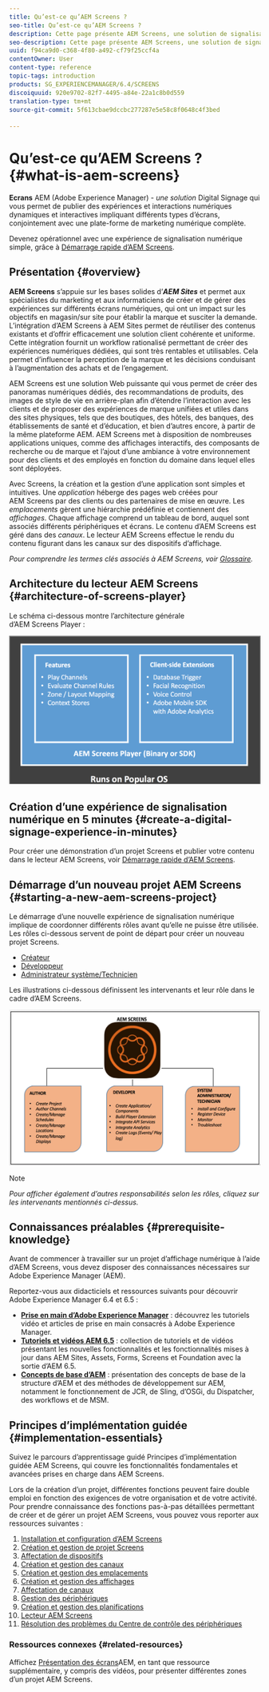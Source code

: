 ```yaml
---
title: Qu’est-ce qu’AEM Screens ?
seo-title: Qu’est-ce qu’AEM Screens ?
description: Cette page présente AEM Screens, une solution de signalisation numérique, qui permet de publier des expériences numériques dynamiques et interactives, ainsi que des interactions impliquant différents types d’écrans, avec une plateforme de marketing numérique exhaustive. Elle offre une vue d’ensemble de l’architecture d’AEM Screens avec différents rôles impliqués dans le développement d’un projet.
seo-description: Cette page présente AEM Screens, une solution de signalisation numérique, qui permet de publier des expériences numériques dynamiques et interactives, ainsi que des interactions impliquant différents types d’écrans, avec une plateforme de marketing numérique exhaustive. Elle offre une vue d’ensemble de l’architecture d’AEM Screens avec différents rôles impliqués dans le développement d’un projet.
uuid: f94ca9d0-c368-4f80-a492-cf79f25ccf4a
contentOwner: User
content-type: reference
topic-tags: introduction
products: SG_EXPERIENCEMANAGER/6.4/SCREENS
discoiquuid: 920e9702-82f7-4495-a84e-22a1c8b0d559
translation-type: tm+mt
source-git-commit: 5f613cbae9dccbc277287e5e58c8f0648c4f3bed

---
```



# Qu’est-ce qu’AEM Screens ? {#what-is-aem-screens}

**Ecrans** AEM (Adobe Experience Manager) - *une solution* Digital Signage qui vous permet de publier des expériences et interactions numériques dynamiques et interactives impliquant différents types d’écrans, conjointement avec une plate-forme de marketing numérique complète.

Devenez opérationnel avec une expérience de signalisation numérique simple, grâce à [Démarrage rapide d’AEM Screens](kickstart-for-aem-screens.md).

## Présentation {#overview}

**AEM Screens** s’appuie sur les bases solides d’***AEM Sites*** et permet aux spécialistes du marketing et aux informaticiens de créer et de gérer des expériences sur différents écrans numériques, qui ont un impact sur les objectifs en magasin/sur site pour établir la marque et susciter la demande. L’intégration d’AEM Screens à AEM Sites permet de réutiliser des contenus existants et d’offrir efficacement une solution client cohérente et uniforme. Cette intégration fournit un workflow rationalisé permettant de créer des expériences numériques dédiées, qui sont très rentables et utilisables. Cela permet d’influencer la perception de la marque et les décisions conduisant à l’augmentation des achats et de l’engagement.

AEM Screens est une solution Web puissante qui vous permet de créer des panoramas numériques dédiés, des recommandations de produits, des images de style de vie en arrière-plan afin d’étendre l’interaction avec les clients et de proposer des expériences de marque unifiées et utiles dans des sites physiques, tels que des boutiques, des hôtels, des banques, des établissements de santé et d’éducation, et bien d’autres encore, à partir de la même plateforme AEM. AEM Screens met à disposition de nombreuses applications uniques, comme des affichages interactifs, des composants de recherche ou de marque et l’ajout d’une ambiance à votre environnement pour des clients et des employés en fonction du domaine dans lequel elles sont déployées.

Avec Screens, la création et la gestion d’une application sont simples et intuitives. Une *application* héberge des pages web créées pour AEM Screens par des clients ou des partenaires de mise en œuvre. Les *emplacements* gèrent une hiérarchie prédéfinie et contiennent des *affichages*. Chaque affichage comprend un tableau de bord, auquel sont associés différents périphériques et écrans. Le contenu d’AEM Screens est géré dans des *canaux*. Le lecteur AEM Screens effectue le rendu du contenu figurant dans les canaux sur des dispositifs d’affichage.

*Pour comprendre les termes clés associés à AEM Screens, voir [Glossaire](screens-glossary.md).*

## Architecture du lecteur AEM Screens {#architecture-of-screens-player}

Le schéma ci-dessous montre l’architecture générale d’AEM Screens Player :

![chlimage_1-40](assets/chlimage_1-40.png)

## Création d’une expérience de signalisation numérique en 5 minutes {#create-a-digital-signage-experience-in-minutes}

Pour créer une démonstration d’un projet Screens et publier votre contenu dans le lecteur AEM Screens, voir [Démarrage rapide d’AEM Screens](kickstart-for-aem-screens.md).

## Démarrage d’un nouveau projet AEM Screens {#starting-a-new-aem-screens-project}

Le démarrage d’une nouvelle expérience de signalisation numérique implique de coordonner différents rôles avant qu’elle ne puisse être utilisée. Les rôles ci-dessous servent de point de départ pour créer un nouveau projet Screens.

* [Créateur](authoring-screens.md)
* [Développeur](developing-screens.md)
* [Administrateur système/Technicien](administering-screens.md)

Les illustrations ci-dessous définissent les intervenants et leur rôle dans le cadre d’AEM Screens.

![chlimage_1-41](assets/chlimage_1-41.png)

>[!NOTE]
>
>*Pour afficher également d’autres responsabilités selon les rôles, cliquez sur les intervenants mentionnés ci-dessus.*

## Connaissances préalables {#prerequisite-knowledge}

Avant de commencer à travailler sur un projet d’affichage numérique à l’aide d’AEM Screens, vous devez disposer des connaissances nécessaires sur Adobe Experience Manager (AEM).

Reportez-vous aux didacticiels et ressources suivants pour découvrir Adobe Experience Manager 6.4 et 6.5 :

* **[Prise en main d’Adobe Experience Manager](https://helpx.adobe.com/experience-manager/get-started.html)** : découvrez les tutoriels vidéo et articles de prise en main consacrés à Adobe Experience Manager.
* **[Tutoriels et vidéos AEM 6.5](https://helpx.adobe.com/experience-manager/kt/index/aem-6-5-videos.html)** : collection de tutoriels et de vidéos présentant les nouvelles fonctionnalités et les fonctionnalités mises à jour dans AEM Sites, Assets, Forms, Screens et Foundation avec la sortie d’AEM 6.5.
* **[Concepts de base d’AEM](https://docs.adobe.com/content/help/en/experience-manager-64/developing/introduction/the-basics.html)** : présentation des concepts de base de la structure d’AEM et des méthodes de développement sur AEM, notamment le fonctionnement de JCR, de Sling, d’OSGi, du Dispatcher, des workflows et de MSM.

## Principes d’implémentation guidée {#implementation-essentials}

Suivez le parcours d’apprentissage guidé Principes d’implémentation guidée AEM Screens, qui couvre les fonctionnalités fondamentales et avancées prises en charge dans AEM Screens.

Lors de la création d’un projet, différentes fonctions peuvent faire double emploi en fonction des exigences de votre organisation et de votre activité. Pour prendre connaissance des fonctions pas-à-pas détaillées permettant de créer et de gérer un projet AEM Screens, vous pouvez vous reporter aux ressources suivantes :

1. [Installation et configuration d’AEM Screens](configuring-screens-introduction.md)
1. [Création et gestion de projet Screens](creating-a-screens-project.md)
1. [Affectation de dispositifs](managing-devices.md)
1. [Création et gestion des canaux](managing-channels.md)
1. [Création et gestion des emplacements](managing-locations.md)
1. [Création et gestion des affichages](managing-displays.md)
1. [Affectation de canaux](channel-assignment.md)
1. [Gestion des périphériques](managing-devices.md)
1. [Création et gestion des planifications](managing-schedules.md)
1. [Lecteur AEM Screens](working-with-screens-player.md)
1. [Résolution des problèmes du Centre de contrôle des périphériques](monitoring-screens.md)


### Ressources connexes {#related-resources}

Affichez [Présentation des écrans](screens-concepts-feature-video-understand.md)AEM, en tant que ressource supplémentaire, y compris des vidéos, pour présenter différentes zones d’un projet AEM Screens.
